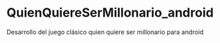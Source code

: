 # QuienQuiereSerMillonario_android
Desarrollo del juego clásico quien quiere ser millonario para android
